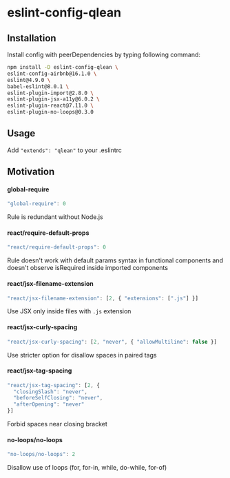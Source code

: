 # eslint-config-qlean

## Installation

Install config with peerDependencies by typing following command:
```sh
npm install -D eslint-config-qlean \
eslint-config-airbnb@16.1.0 \
eslint@4.9.0 \
babel-eslint@8.0.1 \
eslint-plugin-import@2.8.0 \
eslint-plugin-jsx-a11y@6.0.2 \
eslint-plugin-react@7.11.0 \
eslint-plugin-no-loops@0.3.0
```

## Usage

Add `"extends": "qlean"` to your .eslintrc

## Motivation

#### global-require
```js
"global-require": 0
```
Rule is redundant without Node.js

#### react/require-default-props
```js
"react/require-default-props": 0
```
Rule doesn't work with default params syntax in functional components and doesn't observe isRequired inside imported components

#### react/jsx-filename-extension
```js
"react/jsx-filename-extension": [2, { "extensions": [".js"] }]
```
Use JSX only inside files with `.js` extension

#### react/jsx-curly-spacing
```js
"react/jsx-curly-spacing": [2, "never", { "allowMultiline": false }]
```
Use stricter option for disallow spaces in paired tags

#### react/jsx-tag-spacing
```js
"react/jsx-tag-spacing": [2, {
  "closingSlash": "never",
  "beforeSelfClosing": "never",
  "afterOpening": "never"
}]
```
Forbid spaces near closing bracket

#### no-loops/no-loops
```js
"no-loops/no-loops": 2
```
Disallow use of loops (for, for-in, while, do-while, for-of)
